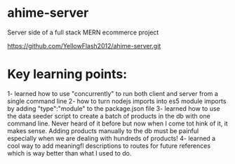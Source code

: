 # ahime-server
Server side of a full stack MERN ecommerce project

https://github.com/YellowFlash2012/ahime-server.git

# Key learning points:
1- learned how to use "concurrently" to run both client and server from a single command line
2- how to turn nodejs imports into es5 module imports by adding "type":"module" to the package.json file
3- learned how to use the data seeder script to create a batch of products in the db with one command line. Never heard of it before but now when I come tot hink of it, it makes sense. Adding products manually to the db must be painful especially when we are dealing with hundreds of products!
4- learned a cool way to add meaningfl descriptions to routes for future references which is way better than what I used to do.
